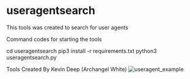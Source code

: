 # useragentsearch
This tools was created to search for user agents

Command codes for starting the tools

cd useragentsearch
pip3 install -r requirements.txt
python3 useragentsearch.py

Tools Created By Kevin Deep (Archangel White)
![useragent_example](https://github.com/KevinDeep/useragentsearch/assets/115785142/66f785c9-7303-4e07-bcac-6dc8e3a57809)
